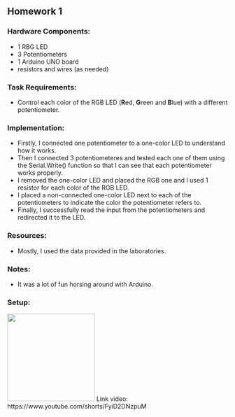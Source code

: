 ## Homework 1
### Hardware Components:
 - 1 RBG LED
 - 3 Potentiometers
 - 1 Arduino UNO board
 - resistors and wires (as needed)

### Task Requirements:
 - Control each color of the RGB LED (**R**ed, **G**reen and **B**lue) with a different potentiometer.

### Implementation:
 - Firstly, I connected one potentiometer to a one-color LED to understand how it works. 
 - Then I connected 3 potentiometeres and tested each one of them using the Serial.Write() function so that I can see that each potentiometer works properly.
 - I removed the one-color LED and placed the RGB one and I used 1 resistor for each color of the RGB LED. 
 - I placed a non-connected one-color LED next to each of the potentiometers to indicate the color the potentiometer refers to.
 - Finally, I successfully read the input from the potentiometers and redirected it to the LED.

### Resources:
 - Mostly, I used the data provided in the laboratories.

### Notes:
 - It was a lot of fun horsing around with Arduino.

### Setup:
<img src="https://user-images.githubusercontent.com/63961737/198081883-00c5223a-eb86-419a-b6d3-baaec2181342.jpeg" width="200">
Link video: https://www.youtube.com/shorts/FyiD2DNzpuM
